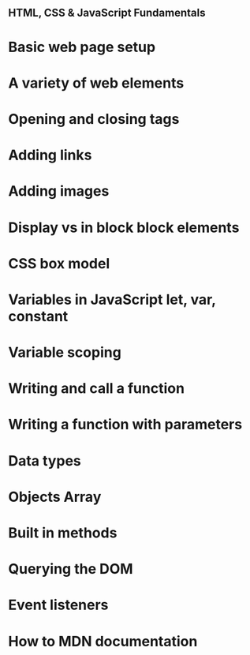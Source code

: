## HTML, CSS & JavaScript Fundamentals

# Basic web page setup

# A variety of web elements

# Opening and closing tags

# Adding links

# Adding images

# Display vs in block block elements

# CSS box model

# Variables in JavaScript let, var, constant

# Variable scoping

# Writing and call a function

# Writing a function with parameters

# Data types

# Objects Array

# Built in methods

# Querying the DOM

# Event listeners

# How to MDN documentation
